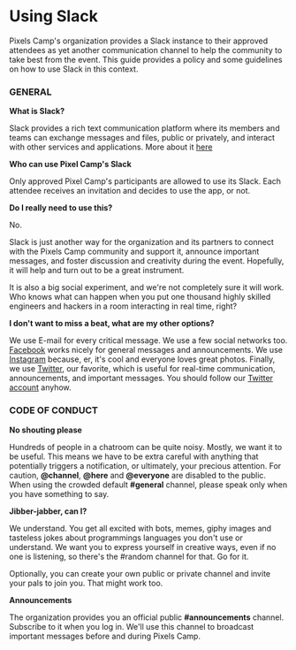 # Using Slack

Pixels Camp's organization provides a Slack instance to their approved attendees as yet another communication channel to help the community to take best from the event. This guide provides a policy and some guidelines on how to use Slack in this context.

### GENERAL

**What is Slack?**

Slack provides a rich text communication platform where its members and teams can exchange messages and files, public or privately, and interact with other services and applications. More about it [here][1]

**Who can use Pixel Camp's Slack**

Only approved Pixel Camp's participants are allowed to use its Slack. Each attendee receives an invitation and decides to use the app, or not.

**Do I really need to use this?**

No.

Slack is just another way for the organization and its partners to connect with the Pixels Camp community and support it, announce important messages, and foster discussion and creativity during the event. Hopefully, it will help and turn out to be a great instrument.

It is also a big social experiment, and we're not completely sure it will work. Who knows what can happen when you put one thousand highly skilled engineers and hackers in a room interacting in real time, right?

**I don't want to miss a beat, what are my other options?**

We use E-mail for every critical message. We use a few social networks too. [Facebook][4] works nicely for general messages and announcements. We use [Instagram][3] because, er, it's cool and everyone loves great photos. Finally, we use [Twitter][2], our favorite, which is useful for real-time communication, announcements, and important messages. You should follow our [Twitter account][2] anyhow.

### CODE OF CONDUCT

**No shouting please**

Hundreds of people in a chatroom can be quite noisy. Mostly, we want it to be useful. This means we have to be extra careful with anything that potentially triggers a notification, or ultimately, your precious attention. For caution, **@channel**, **@here** and **@everyone** are disabled to the public. When using the crowded default **#general** channel, please speak only when you have something to say.

**Jibber-jabber, can I?**

We understand. You get all excited with bots, memes, giphy images and tasteless jokes about programmings languages you don't use or understand. We want you to express yourself in creative ways, even if no one is listening, so there's the #random channel for that. Go for it.

Optionally, you can create your own public or private channel and invite your pals to join you. That might work too.

**Announcements**

The organization provides you an official public **#announcements** channel. Subscribe to it when you log in. We'll use this channel to broadcast important messages before and during Pixels Camp.


[1]: https://slack.com/is
[2]: https://twitter.com/pixelscamp
[3]: https://www.instagram.com/pixelscamp/
[4]: https://www.facebook.com/pxlscmp/
